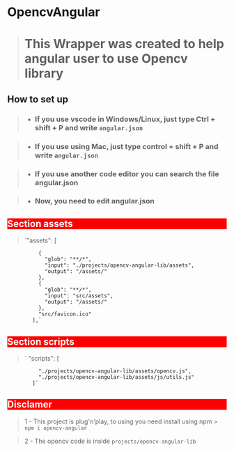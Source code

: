 # OpencvAngular

> # This Wrapper was created to help angular user to use Opencv library

## How to set up

> - ### If you use vscode in Windows/Linux, just type Ctrl + shift + P and write `angular.json`

> - ### If you use using Mac, just type control + shift + P and write `angular.json`

> - ### If you use another code editor you can search the file angular.json

> - ### Now, you need to edit angular.json

## <div style="background:red;color:white"> Section assets</div>

> `"assets": [

              {
                "glob": "**/*",
                "input": "./projects/opencv-angular-lib/assets",
                "output": "/assets/"
              },
              {
                "glob": "**/*",
                "input": "src/assets",
                "output": "/assets/"
              },
              "src/favicon.ico"
            ],`

## <div style="background:red;color:white"> Section scripts</div>

> ` "scripts": [

              "./projects/opencv-angular-lib/assets/opencv.js",
              "./projects/opencv-angular-lib/assets/js/utils.js"
            ]`


## <div style="background:red;color:white"> Disclamer </div>
>  1 -   This project is plug'n'play, to using you need install using npm > `npm i opencv-angular` 
 
>  2 -   The opencv code is inside `projects/opencv-angular-lib`  
